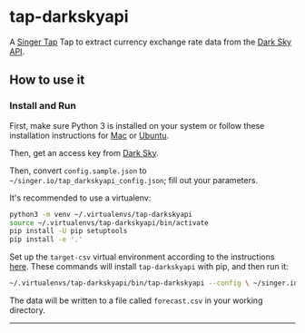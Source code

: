 # tap-darkskyapi

A [Singer Tap] Tap to extract currency exchange rate data from the [Dark Sky API](https://darksky.net/dev).

## How to use it

### Install and Run

First, make sure Python 3 is installed on your system or follow these
installation instructions for [Mac] or [Ubuntu].

Then, get an access key from [Dark Sky](https://darksky.net/dev).

Then, convert `config.sample.json` to
`~/singer.io/tap_darkskyapi_config.json`; fill out your parameters.

It's recommended to use a virtualenv:

```bash
python3 -m venv ~/.virtualenvs/tap-darkskyapi
source ~/.virtualenvs/tap-darkskyapi/bin/activate
pip install -U pip setuptools
pip install -e '.'
```

Set up the `target-csv` virtual environment according to the instructions
[here](https://github.com/singer-io/target-csv/blob/master/README.md).
These commands will install `tap-darkskyapi`  with pip, and then run it:

```bash
~/.virtualenvs/tap-darkskyapi/bin/tap-darkskyapi --config \ ~/singer.io/tap_darkskyapi_config.json | target-csv
```

The data will be written to a file called `forecast.csv` in your
working directory.

---

[Singer Tap]: https://singer.io
[Dark Sky API]: https://darksky.net/dev
[Mac]: http://docs.python-guide.org/en/latest/starting/install3/osx/
[Ubuntu]: https://www.digitalocean.com/community/tutorials/how-to-install-python-3-and-set-up-a-local-programming-environment-on-ubuntu-16-04
